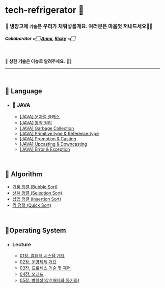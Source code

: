 # tech-refrigerator 🛒

###  📢 냉장고에 `기술`은 우리가 채워넣을게요. 여러분은 마음껏 꺼내드세요👐🏻

##### Collaborator 👉🏻 [Anna](https://github.com/ahlim721), [Ricky](https://github.com/GimunLee) 👈🏻

<br>

🤢 **상한 기술은 이슈로 알려주세요.** 🙇‍♂️

---

<br>

## 🥗 Language
- ### 🥬 JAVA 
  - [[JAVA] 문자열 클래스](https://github.com/GimunLee/tech-encyclopedia/blob/master/Language/JAVA/%5BJAVA%5D%20%EB%AC%B8%EC%9E%90%EC%97%B4%20%ED%81%B4%EB%9E%98%EC%8A%A4.md#java-%EB%AC%B8%EC%9E%90%EC%97%B4-%ED%81%B4%EB%9E%98%EC%8A%A4) 
  - [[JAVA] 동작 원리](https://github.com/GimunLee/tech-encyclopedia/blob/master/Language/JAVA/%5BJAVA%5D%20%EB%8F%99%EC%9E%91%20%EC%9B%90%EB%A6%AC.md#java-%EB%8F%99%EC%9E%91-%EC%9B%90%EB%A6%AC) 
  - [[JAVA] Garbage Collection](https://github.com/GimunLee/tech-encyclopedia/blob/master/Language/JAVA/%5BJAVA%5D%20Garbage%20Collection.md#java-garbage-collection) 
  - [[JAVA] Primitive type & Reference type](https://github.com/GimunLee/tech-encyclopedia/blob/master/Language/JAVA/%5BJAVA%5D%20Primitive%20type%20%26%20Reference%20type.md#java-primitive-type--reference-type)
  - [[JAVA] Promotion & Casting](https://github.com/GimunLee/tech-encyclopedia/blob/master/Language/JAVA/%5BJAVA%5D%20Promotion%20%26%20Casting.md#java-promotion--casting)
  - [[JAVA] Upcasting & Downcasting](https://github.com/GimunLee/tech-encyclopedia/blob/master/Language/JAVA/%5BJAVA%5D%20Upcasting%20%26%20Downcasting.md#java-upcasting--downcasting)
  - [[JAVA] Error & Exception](https://github.com/GimunLee/tech-encyclopedia/blob/master/Language/JAVA/%5BJAVA%5D%20Error%20%26%20Exception.md#java-error--exception)

<br>

## 🍎 Algorithm

- [거품 정렬 (Bubble Sort)](https://github.com/GimunLee/tech-encyclopedia/blob/master/Algorithm/%EA%B1%B0%ED%92%88%20%EC%A0%95%EB%A0%AC%20(Bubble%20Sort).md#%EA%B1%B0%ED%92%88-%EC%A0%95%EB%A0%AC-bubble-sort)
- [선택 정렬 (Selection Sort)](https://github.com/GimunLee/tech-encyclopedia/blob/master/Algorithm/%EC%84%A0%ED%83%9D%20%EC%A0%95%EB%A0%AC%20(Selection%20Sort).md#%EC%84%A0%ED%83%9D-%EC%A0%95%EB%A0%AC-selection-sort) 
- [삽입 정렬 (Insertion Sort)](https://github.com/GimunLee/tech-encyclopedia/blob/master/Algorithm/%EC%82%BD%EC%9E%85%20%EC%A0%95%EB%A0%AC%20(Insertion%20Sort).md#%EC%82%BD%EC%9E%85-%EC%A0%95%EB%A0%AC-insertion-sort)
- [퀵 정렬 (Quick Sort)](https://github.com/GimunLee/tech-encyclopedia/blob/master/Algorithm/%ED%80%B5%20%EC%A0%95%EB%A0%AC%20(Quick%20Sort).md#%ED%80%B5-%EC%A0%95%EB%A0%AC-quick-sort)

<br>

## 🍊Operating System

- ### Lecture

  - [01장. 컴퓨터 시스템 개요](https://github.com/GimunLee/tech-encyclopedia/blob/master/Operating%20System/Lecture/01%EC%9E%A5.%20%EC%BB%B4%ED%93%A8%ED%84%B0%20%EC%8B%9C%EC%8A%A4%ED%85%9C%20%EA%B0%9C%EC%9A%94.md#01%EC%9E%A5-%EC%BB%B4%ED%93%A8%ED%84%B0-%EC%8B%9C%EC%8A%A4%ED%85%9C-%EA%B0%9C%EC%9A%94)
  - [02장. 운영체제 개요](https://github.com/GimunLee/tech-encyclopedia/blob/master/Operating%20System/Lecture/02%EC%9E%A5.%20%EC%9A%B4%EC%98%81%EC%B2%B4%EC%A0%9C%20%EA%B0%9C%EC%9A%94.md#02%EC%9E%A5-%EC%9A%B4%EC%98%81%EC%B2%B4%EC%A0%9C-%EA%B0%9C%EC%9A%94)
  - [03장. 프로세스 기술 및 제어](https://github.com/GimunLee/tech-encyclopedia/blob/master/Operating%20System/Lecture/03%EC%9E%A5.%20%ED%94%84%EB%A1%9C%EC%84%B8%EC%8A%A4%20%EA%B8%B0%EC%88%A0%20%EB%B0%8F%20%EC%A0%9C%EC%96%B4.md#03%EC%9E%A5-%ED%94%84%EB%A1%9C%EC%84%B8%EC%8A%A4-%EA%B8%B0%EC%88%A0-%EB%B0%8F-%EC%A0%9C%EC%96%B4) 
  - [04장. 쓰레드](https://github.com/GimunLee/tech-encyclopedia/blob/master/Operating%20System/Lecture/04%EC%9E%A5.%20%EC%93%B0%EB%A0%88%EB%93%9C.md#04%EC%9E%A5-%EC%93%B0%EB%A0%88%EB%93%9C) 
  - [05장. 병행성(상호배제와 동기화)](https://github.com/GimunLee/tech-encyclopedia/blob/master/Operating%20System/Lecture/05%EC%9E%A5.%20%EB%B3%91%ED%96%89%EC%84%B1(%EC%83%81%ED%98%B8%EB%B0%B0%EC%A0%9C%EC%99%80%20%EB%8F%99%EA%B8%B0%ED%99%94).md#05%EC%9E%A5-%EB%B3%91%ED%96%89%EC%84%B1%EC%83%81%ED%98%B8%EB%B0%B0%EC%A0%9C%EC%99%80-%EB%8F%99%EA%B8%B0%ED%99%94)

<br>